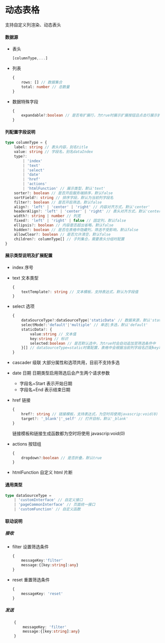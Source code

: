 # 动态表格

支持自定义列渲染、动态表头

#### 数据源

-   表头
    ```typescript
    [columnType,...]
    ```
-   列表

    ```typescript
    {
        rows: [] // 数据集合
        total: number // 总数量
    }
    ```

-   数据特殊字段
    ```typescript
    {
        expandable?:boolean // 是否有扩展行，为true时展示扩展按钮且点击行展示扩展子容器，默认false
    }
    ```

#### 列配置字段说明

```typescript
type columnType = {
    label: string // 表头内容，别名title
    value: string // 字段名，别名dataIndex
    type?:
        | 'index'
        | 'text'
        | 'select'
        | 'date'
        | 'href'
        | 'actions'
        | 'htmlFunction' // 展示类型，默认'text'
    sorter?: boolean // 是否开启服务端排序，默认false
    sortField?: string // 排序字段，默认为当前列字段名
    filter?: boolean // 是否开启筛选，默认false
    align?: 'left' | 'center' | 'right' // 内容对齐方式，默认'center'
    headerAlign?: 'left' | 'center' | 'right' // 表头对齐方式，默认'center'
    width?: string | number // 列宽
    fixed?: 'left' | 'right' | false // 固定列，默认false
    ellipsis?: boolean // 内容是否超出省略，默认false
    hidden?: boolean // 是否在表格中隐藏列，筛选不受影响，默认false
    allowClear?: boolean // 是否允许清空，默认false
    children?: columnType[] // 子列集合，需要表头分组时配置
}
```

#### 展示类型说明及扩展配置

-   index 序号

-   text 文本类型
    ```typescript
    {
        textTemplate?: string // 文本模板，支持表达式，默认为字段值
    }
    ```

-   select 选项
    ```typescript
    {
        dataSourceType?:dataSourceType|'staticData' // 数据来源，默认'staticData'
        selectMode?:'default'|'multiple' // 单选|多选，默认'default'
        staticData?: {
            value:string // 文本值
            key:string // 标识
            selected:boolean // 是否默认选中，为true时会自动追加至筛选条件中
        }[] // dataSourceType=static时需配置，表格中会根据当前列字段名匹配key取值
    }
    ```

-   cascader 级联
    大部分属性和选项共用，目前不支持多选

-   date 日期
    日期类型启用筛选后会产生两个请求参数
    -   字段名+Start 表示开始日期
    -   字段名+End 表示结束日期
    
-   href 链接
    ```typescript
    {
        href?: string // 链接模板，支持表达式，为空时将使用javascrip:void(0)
        target?: '_blank'|'_self' // 打开目标，默认'_blank'
    }
    ```

    链接模板和链接生成函数都为空时将使用 javascrip:void(0)

-   actions 按钮组
    ```typescript
    {
        dropdown?:boolean // 是否折叠，默认true
    }
    ```
-   htmlFunction 自定义 html 片断

#### 通用类型

```typescript
type dataSourceType =
    | 'customInterface' // 自定义接口
    | 'pageCommonInterface' // 页面统一接口
    | 'customFunction' // 自定义函数
```

#### 联动说明

##### 接收

-   filter 设置筛选条件
    ```typescript
    {
        messageKey:'filter'
        message:{[key:string]:any}
    }
    ```
-   reset 重置筛选条件
    ```typescript
    {
        messageKey: 'reset'
    }
    ```

##### 发送

```typescript
    {
        messageKey: 'filter'
        message:{[key:string]:any}
    }
```
